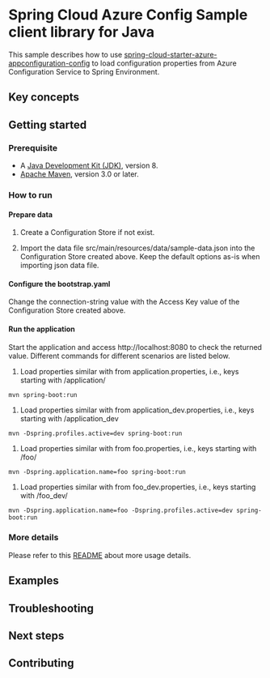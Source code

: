 # Spring Cloud Azure Config Sample client library for Java

This sample describes how to use [spring-cloud-starter-azure-appconfiguration-config](https://github.com/Azure/azure-sdk-for-java/tree/master/sdk/appconfiguration/azure-spring-cloud-starter-appconfiguration-config) to load configuration properties from Azure Configuration Service to Spring Environment.

## Key concepts
## Getting started
### Prerequisite

* A [Java Development Kit (JDK)](https://docs.microsoft.com/en-us/java/azure/jdk/?view=azure-java-stable), version 8.
* [Apache Maven](http://maven.apache.org/), version 3.0 or later.

### How to run

#### Prepare data

1. Create a Configuration Store if not exist.

2. Import the data file src/main/resources/data/sample-data.json into the Configuration Store created above. Keep the default options as-is when importing json data file.

#### Configure the bootstrap.yaml

Change the connection-string value with the Access Key value of the Configuration Store created above.

#### Run the application

Start the application and access http://localhost:8080 to check the returned value. Different commands for different scenarios are listed below.

1. Load properties similar with from application.properties, i.e., keys starting with /application/

```console
mvn spring-boot:run
```

1. Load properties similar with from application_dev.properties, i.e., keys starting with /application_dev

```console
mvn -Dspring.profiles.active=dev spring-boot:run
```

1. Load properties similar with from foo.properties, i.e., keys starting with /foo/

```console
mvn -Dspring.application.name=foo spring-boot:run
```

1. Load properties similar with from foo_dev.properties, i.e., keys starting with /foo_dev/

```console
mvn -Dspring.application.name=foo -Dspring.profiles.active=dev spring-boot:run
```

### More details

Please refer to this [README](https://github.com/Azure/azure-sdk-for-java/blob/master/sdk/appconfiguration/azure-spring-cloud-starter-appconfiguration-config/README.md) about more usage details. 

## Examples
## Troubleshooting
## Next steps
## Contributing
